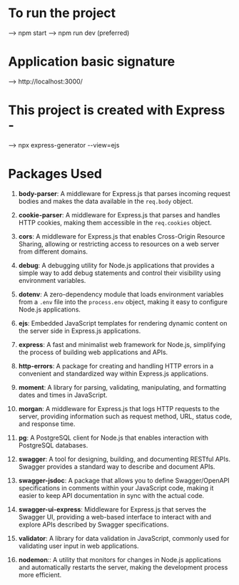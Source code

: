 # To run the project
--> npm start
--> npm run dev (preferred)

# Application basic signature
 --> http://localhost:3000/


# This project is created with Express -
--> npx express-generator --view=ejs

# Packages Used

1. **body-parser**: A middleware for Express.js that parses incoming request bodies and makes the data available in the `req.body` object.

2. **cookie-parser**: A middleware for Express.js that parses and handles HTTP cookies, making them accessible in the `req.cookies` object.

3. **cors**: A middleware for Express.js that enables Cross-Origin Resource Sharing, allowing or restricting access to resources on a web server from different domains.

4. **debug**: A debugging utility for Node.js applications that provides a simple way to add debug statements and control their visibility using environment variables.

5. **dotenv**: A zero-dependency module that loads environment variables from a `.env` file into the `process.env` object, making it easy to configure Node.js applications.

6. **ejs**: Embedded JavaScript templates for rendering dynamic content on the server side in Express.js applications.

7. **express**: A fast and minimalist web framework for Node.js, simplifying the process of building web applications and APIs.

8. **http-errors**: A package for creating and handling HTTP errors in a convenient and standardized way within Express.js applications.

9. **moment**: A library for parsing, validating, manipulating, and formatting dates and times in JavaScript.

10. **morgan**: A middleware for Express.js that logs HTTP requests to the server, providing information such as request method, URL, status code, and response time.

11. **pg**: A PostgreSQL client for Node.js that enables interaction with PostgreSQL databases.

12. **swagger**: A tool for designing, building, and documenting RESTful APIs. Swagger provides a standard way to describe and document APIs.

13. **swagger-jsdoc**: A package that allows you to define Swagger/OpenAPI specifications in comments within your JavaScript code, making it easier to keep API documentation in sync with the actual code.

14. **swagger-ui-express**: Middleware for Express.js that serves the Swagger UI, providing a web-based interface to interact with and explore APIs described by Swagger specifications.

15. **validator**: A library for data validation in JavaScript, commonly used for validating user input in web applications.

16. **nodemon**:: A utility that monitors for changes in Node.js applications and automatically restarts the server, making the development process more efficient.